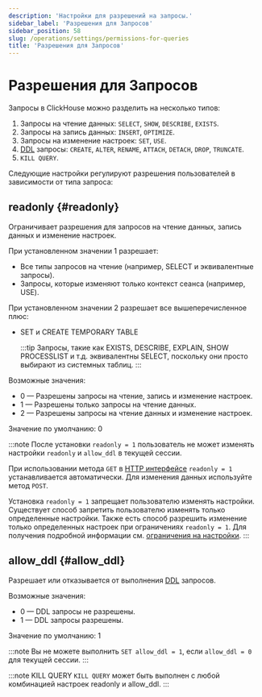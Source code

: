 ```yaml
---
description: 'Настройки для разрешений на запросы.'
sidebar_label: 'Разрешения для Запросов'
sidebar_position: 58
slug: /operations/settings/permissions-for-queries
title: 'Разрешения для Запросов'
---
```



# Разрешения для Запросов

Запросы в ClickHouse можно разделить на несколько типов:

1.  Запросы на чтение данных: `SELECT`, `SHOW`, `DESCRIBE`, `EXISTS`.
2.  Запросы на запись данных: `INSERT`, `OPTIMIZE`.
3.  Запросы на изменение настроек: `SET`, `USE`.
4.  [DDL](https://en.wikipedia.org/wiki/Data_definition_language) запросы: `CREATE`, `ALTER`, `RENAME`, `ATTACH`, `DETACH`, `DROP`, `TRUNCATE`.
5.  `KILL QUERY`.

Следующие настройки регулируют разрешения пользователей в зависимости от типа запроса:

## readonly {#readonly}
Ограничивает разрешения для запросов на чтение данных, запись данных и изменение настроек.

При установленном значении 1 разрешает:

- Все типы запросов на чтение (например, SELECT и эквивалентные запросы).
- Запросы, которые изменяют только контекст сеанса (например, USE).

При установленном значении 2 разрешает все вышеперечисленное плюс:
- SET и CREATE TEMPORARY TABLE

  :::tip
  Запросы, такие как EXISTS, DESCRIBE, EXPLAIN, SHOW PROCESSLIST и т.д. эквивалентны SELECT, поскольку они просто выбирают из системных таблиц.
  :::

Возможные значения:

- 0 — Разрешены запросы на чтение, запись и изменение настроек.
- 1 — Разрешены только запросы на чтение данных.
- 2 — Разрешены запросы на чтение данных и изменение настроек.

Значение по умолчанию: 0

:::note
После установки `readonly = 1` пользователь не может изменять настройки `readonly` и `allow_ddl` в текущей сессии.

При использовании метода `GET` в [HTTP интерфейсе](../../interfaces/http.md) `readonly = 1` устанавливается автоматически. Для изменения данных используйте метод `POST`.

Установка `readonly = 1` запрещает пользователю изменять настройки. Существует способ запретить пользователю изменять только определенные настройки. Также есть способ разрешить изменение только определенных настроек при ограничениях `readonly = 1`. Для получения подробной информации см. [ограничения на настройки](../../operations/settings/constraints-on-settings.md).
:::


## allow_ddl {#allow_ddl}

Разрешает или отказывается от выполнения [DDL](https://en.wikipedia.org/wiki/Data_definition_language) запросов.

Возможные значения:

- 0 — DDL запросы не разрешены.
- 1 — DDL запросы разрешены.

Значение по умолчанию: 1

:::note
Вы не можете выполнить `SET allow_ddl = 1`, если `allow_ddl = 0` для текущей сессии.
:::


:::note KILL QUERY
`KILL QUERY` может быть выполнен с любой комбинацией настроек readonly и allow_ddl.
:::
